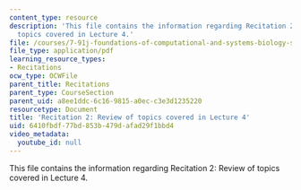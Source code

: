 ```yaml
---
content_type: resource
description: 'This file contains the information regarding Recitation 2: Review of
  topics covered in Lecture 4.'
file: /courses/7-91j-foundations-of-computational-and-systems-biology-spring-2014/6410fbdf77bd853b479dafad29f1bbd4_MIT7_91JS14_Rec_2-19-14.pdf
file_type: application/pdf
learning_resource_types:
- Recitations
ocw_type: OCWFile
parent_title: Recitations
parent_type: CourseSection
parent_uid: a8ee1ddc-6c16-9815-a0ec-c3e3d1235220
resourcetype: Document
title: 'Recitation 2: Review of topics covered in Lecture 4'
uid: 6410fbdf-77bd-853b-479d-afad29f1bbd4
video_metadata:
  youtube_id: null
---
```

This file contains the information regarding Recitation 2: Review of topics covered in Lecture 4.